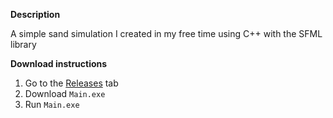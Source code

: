 **Description**

A simple sand simulation I created in my free time using C++ with the SFML library

**Download instructions**

1. Go to the [Releases](https://github.com/PokeyDem/SandSim/releases) tab
2. Download `Main.exe`
3. Run `Main.exe`

